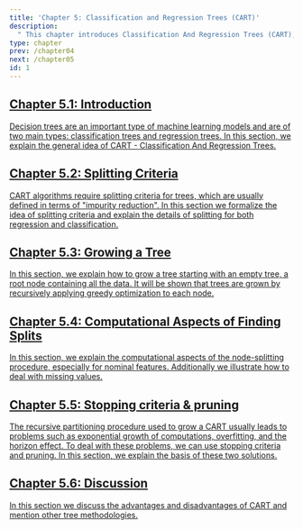 ```yaml
---
title: 'Chapter 5: Classification and Regression Trees (CART)'
description:
  " This chapter introduces Classification And Regression Trees (CART), a well-established machine learning procedure. We explain the main idea and give details on splitting criteria, discuss computational aspects of growing a tree, and illustrate the idea of stopping criteria and pruning."
type: chapter
prev: /chapter04
next: /chapter05
id: 1
---
```



<section class="c72e2d57">
  <h2 class="_5e0ebe7a">
  <a class="_46224d00 _7e2d93b5" href="/chapter05-01-trees-introduction">Chapter 5.1: Introduction</a>

  </h2>
  <p class="de526628">
  <a class="_46224d00 _7e2d93b5" href="/chapter05-01-trees-introduction"> Decision trees are an important type of machine learning models and are of two main types: classification trees and regression trees. In this section, we explain the general idea of CART - Classification And Regression Trees.</a>
  </p>
</section>





<section class="c72e2d57">
  <h2 class="_5e0ebe7a">
  <a class="_46224d00 _7e2d93b5" href="/chapter05-02-trees-splittingcriteria">Chapter 5.2: Splitting Criteria</a>

  </h2>
  <p class="de526628">
  <a class="_46224d00 _7e2d93b5" href="/chapter05-02-trees-splittingcriteria"> CART algorithms require splitting criteria for trees, which are usually defined in terms of "impurity reduction". In this section we formalize the idea of splitting criteria and explain the details of splitting for both regression and classification.</a>
  </p>
</section>





<section class="c72e2d57">
  <h2 class="_5e0ebe7a">
  <a class="_46224d00 _7e2d93b5" href="/chapter05-03-trees-growingatree">Chapter 5.3: Growing a Tree</a>

  </h2>
  <p class="de526628">
  <a class="_46224d00 _7e2d93b5" href="/chapter05-03-trees-growingatree"> In this section, we explain how to grow a tree starting with an empty tree, a root node containing all the data. It will be shown that trees are grown by recursively applying greedy optimization to each node.</a>
  </p>
</section>





<section class="c72e2d57">
  <h2 class="_5e0ebe7a">
  <a class="_46224d00 _7e2d93b5" href="/chapter05-04-trees-computationalaspects">Chapter 5.4: Computational Aspects of Finding Splits</a>

  </h2>
  <p class="de526628">
  <a class="_46224d00 _7e2d93b5" href="/chapter05-04-trees-computationalaspects"> In this section, we explain the computational aspects of the node-splitting procedure, especially for nominal features. Additionally we illustrate how to deal with missing values.</a>
  </p>
</section>





<section class="c72e2d57">
  <h2 class="_5e0ebe7a">
  <a class="_46224d00 _7e2d93b5" href="/chapter05-05-trees-stoppingcriteria">Chapter 5.5: Stopping criteria & pruning</a>

  </h2>
  <p class="de526628">
  <a class="_46224d00 _7e2d93b5" href="/chapter05-05-trees-stoppingcriteria"> The recursive partitioning procedure used to grow a CART usually leads to problems such as exponential growth of computations, overfitting, and the horizon effect. To deal with these problems, we can use stopping criteria and pruning. In this section, we explain the basis of these two solutions.</a>
  </p>
</section>





<section class="c72e2d57">
  <h2 class="_5e0ebe7a">
  <a class="_46224d00 _7e2d93b5" href="/chapter05-06-trees-discussion">Chapter 5.6: Discussion</a>

  </h2>
  <p class="de526628">
  <a class="_46224d00 _7e2d93b5" href="/chapter05-06-trees-discussion"> In this section we discuss the advantages and disadvantages of CART and mention other tree methodologies.</a>
  </p>
</section>




